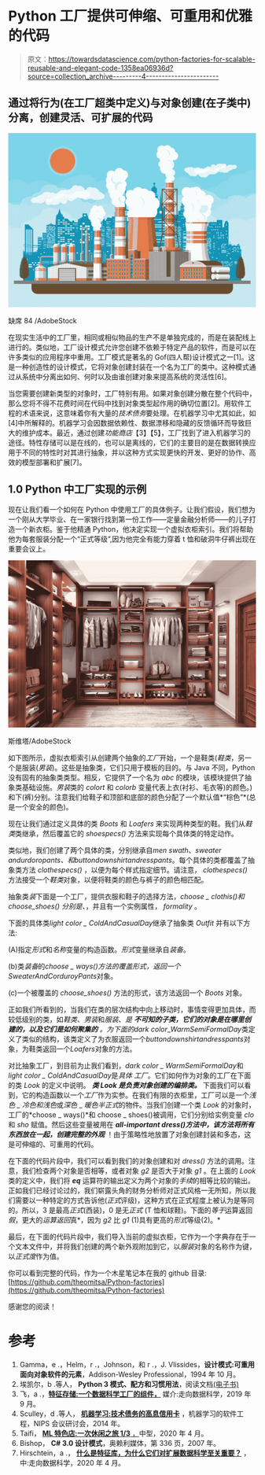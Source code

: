 # Python 工厂提供可伸缩、可重用和优雅的代码

> 原文：<https://towardsdatascience.com/python-factories-for-scalable-reusable-and-elegant-code-1358ea06936d?source=collection_archive---------4----------------------->

## 通过将行为(在工厂超类中定义)与对象创建(在子类中)分离，创建灵活、可扩展的代码

![](img/4f782d3b067c7da7097f57fef2dbda91.png)

缺席 84 /AdobeStock

在现实生活中的工厂里，相同或相似物品的生产不是单独完成的，而是在装配线上进行的。类似地，工厂设计模式允许您创建不依赖于特定产品的软件，而是可以在许多类似的应用程序中重用。工厂模式是著名的 Gof(四人帮)设计模式之一[1]。这是一种创造性的设计模式，它将对象创建封装在一个名为工厂的类中。这种模式通过从系统中分离出如何、何时以及由谁创建对象来提高系统的灵活性[6]。

当您需要创建新类型的对象时，工厂特别有用。如果对象创建分散在整个代码中，那么您将不得不花费时间在代码中找到对象类型起作用的确切位置[2]。用软件工程的术语来说，这意味着你有大量的*技术债务*要处理。在机器学习中尤其如此，如[4]中所解释的。机器学习会因数据依赖性、数据漂移和隐藏的反馈循环而导致巨大的维护成本。最近，通过创建*功能商店*【3】【5】，工厂找到了进入机器学习的途径。特性存储可以是在线的，也可以是离线的，它们的主要目的是在数据转换应用于不同的特性时对其进行抽象，并以这种方式实现更快的开发、更好的协作、高效的模型部署和扩展[7]。

## 1.0 Python 中工厂实现的示例

现在让我们看一个如何在 Python 中使用工厂的具体例子。让我们假设，我们想为一个刚从大学毕业、在一家银行找到第一份工作——定量金融分析师——的儿子打造一个新衣柜。鉴于他精通 Python，他决定实现一个虚拟衣柜索引。我们将帮助他为每套服装分配一个“正式等级”,因为他完全有能力穿着 t 恤和破洞牛仔裤出现在重要会议上。

![](img/ae58429e3b9213209d5797e4c92f77e5.png)

斯维塔/AdobeStock

如下图所示，虚拟衣柜索引从创建两个抽象的*工厂*开始，一个是鞋类(*鞋类*，另一个是服装(*男装*)。这些是抽象类，它们只用于模板的目的。与 Java 不同，Python 没有固有的抽象类类型。相反，它提供了一个名为 *abc* 的模块，该模块提供了抽象类基础设施。*男装*类的 *colort* 和 *colorb* 变量代表上衣(衬衫、毛衣等)的颜色。)和下(裤)分别。注意我们给鞋子和顶部和底部的颜色分配了一个默认值*“棕色”*(总是一个安全的颜色)。

现在让我们通过定义具体的类 *Boots* 和 *Loafers* 来实现两种类型的鞋。我们从*鞋类*类继承，然后覆盖它的 *shoespecs()* 方法来实现每个具体类的特定动作。

类似地，我们创建了两个具体的类，分别继承自*men swath*、*sweater andurdoropants、*和*buttondownshirtandresspants*。每个具体的类都覆盖了抽象类方法 *clothespecs()* ，以便为每个样式指定细节。请注意， *clothespecs()* 方法接受一个*鞋类*对象，以便将鞋类的颜色与裤子的颜色相匹配。

抽象类*装*下面是一个工厂，提供衣服和鞋子的选择方法，*choose _ clothis()*和 *choose_shoes()* 分别是*、*，并且有一个实例属性， *formality* 。

下面的具体类*light color _ ColdAndCasualDay*继承了抽象类 *Outfit* 并有以下方法:

(A)指定*形式*和*名称*变量的构造函数。*形式*变量继承自*装备*。

(b)类*装备*的*choose _ ways()*方法的覆盖形式，返回一个*SweaterAndCorduroyPants*对象。

(c)一个被覆盖的 *choose_shoes()* 方法的形式，该方法返回一个 *Boots* 对象。

正如我们所看到的，当我们在类的层次结构中向上移动时，事情变得更加具体，而较低级别的类，如*鞋类*、*男装*和*服装*、*是* ***不可知的子类，它们的对象是在哪里创建的，以及它们是如何聚集的*** *。*为下面的*dark color*_*WarmSemiFormalDay*类定义了类似的结构，该类定义了为衣服返回一个*buttondownshirtandresspants*对象，为鞋类返回一个*Loafers*对象的方法。

对比抽象工厂，到目前为止我们看到，*dark color _ WarmSemiFormalDay*和*light color _ ColdAndCasualDay*是*具体* *工厂*。它们如何作为对象的工厂在下面的类 *Look* 的定义中说明。 ***类 Look 是负责对象创建的编排类。*** 下面我们可以看到，它的构造函数以一个*工厂*作为实参。在我们有限的衣柜里，工厂可以是一个*浅色 _ 冷色和浅色*或*深色* _ *暖色半正式*的物件。当我们创建一个类 *Look* 的对象时，工厂的*choose _ ways()*和 choose _ shoes()被调用，它们分别给实例变量 *clo* 和 *sho* 赋值。然后这些变量被用在 ***all-important dress()方法中，该方法将所有东西放在一起，创建完整的外观*** ！由于策略性地放置了对象创建封装和多态，这是可伸缩的、可重用的代码。

在下面的代码片段中，我们可以看到我们的对象创建和对 *dress()* 方法的调用。注意，我们检查两个对象是否相等，或者对象 *g2* 是否大于对象 *g1* 。在上面的 *Look* 类的定义中，我们将 *__eq__* 运算符的输出定义为两个对象的*手续*的相等比较的输出。正如我们已经讨论过的，我们崭露头角的财务分析师对正式风格一无所知，所以我们需要以一种特定的方式告诉他(*正式*评级)，这种方式在正式程度上被认为是等同的。所以，3 是最高*正式*(西装)，0 是无*正式* (T 恤和球鞋)。下面的*等于*运算返回*假*，更大的*运算返回*真*，因为 *g2* 比 *g1* (1)具有更高的*形式*等级(2)。*

最后，在下面的代码片段中，我们导入当前的虚拟衣柜，它作为一个字典存在于一个文本文件中，并将我们创建的两个新外观附加到它，以*服装*对象的名称作为键，以*正式度*作为值。

你可以看到完整的代码，作为一个木星笔记本在我的 github 目录:[https://github.com/theomitsa/Python-factories](https://github.com/theomitsa/Python-factories)

感谢您的阅读！

# 参考

1.  Gamma，e .，Helm，r .，Johnson，和 r .，J. Vlissides，**设计模式:可重用面向对象软件的元素**，Addison-Wesley Professional，1994 年 10 月。
2.  埃凯尔，b .等人， **Python 3 模式、配方和习惯用法**，阅读文档[(电子书)](https://freecomputerbooks.com/Python-3-Patterns-Recipes-and-Idioms.html)
3.  飞，a .，[**特征存储:一个数据科学工厂的组件，**](/feature-stores-components-of-a-data-science-factory-f0f1f73d39b8) 媒介:走向数据科学，2019 年 9 月。
4.  Sculley，d .等人， [**机器学习:技术债务的高息信用卡**](https://research.google/pubs/pub43146/) ，机器学习的软件工程，NIPS 会议研讨会，2014 年。
5.  Taifi， [**ML 特色店:一次休闲之旅 1/3** ，](https://farmi.medium.com/ml-feature-stores-a-casual-tour-fc45a25b446a)中型，2020 年 4 月。
6.  Bishop， **C# 3.0 设计模式**，奥赖利媒体，第 336 页，2007 年。
7.  Hirschtein，a .， [**什么是特征库，为什么它们对扩展数据科学至关重要？**](/what-are-feature-stores-and-why-are-they-critical-for-scaling-data-science-3f9156f7ab4) ，中:走向数据科学，2020 年 4 月。